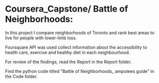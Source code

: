 # Coursera_Capstone/ Battle of Neighborhoods: 

In this project I compare neighborhoods of Toronto and rank best areas to live for people with lower-limb loss.

Foursquare API was used collect information about the accessibility to health care, exercise and healthy diet in each neighbourhood. 

For review of the findings, read the Report in the Report folder.

Find the python code titled "Battle of Neighborhoods_ amputees guide" in the Code folder.
